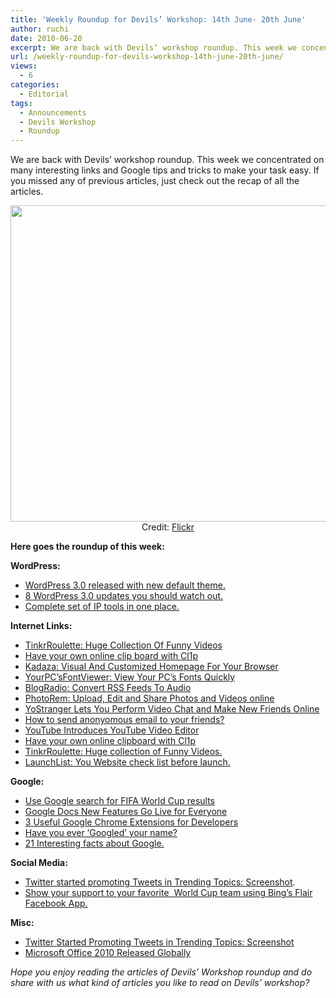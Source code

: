 ```yaml
---
title: 'Weekly Roundup for Devils’ Workshop: 14th June- 20th June'
author: ruchi
date: 2010-06-20
excerpt: We are back with Devils’ workshop roundup. This week we concentrated on many interesting links and Google tips and tricks to make your task easy. If you missed any of previous articles, just check out the recap of all the articles.
url: /weekly-roundup-for-devils-workshop-14th-june-20th-june/
views:
  - 6
categories:
  - Editorial
tags:
  - Announcements
  - Devils Workshop
  - Roundup
---
```

We are back with Devils’ workshop roundup. This week we concentrated on many interesting links and Google tips and tricks to make your task easy. If you missed any of previous articles, just check out the recap of all the articles.

<p style="text-align: center">
  <a rel="attachment wp-att-26210" href="http://devilsworkshop.org/weekly-roundup-for-devils-workshop-31st-may-6th-june/roundup-jpg-11/"><img class="aligncenter size-full  wp-image-52349" src="http://cdn.devilsworkshop.org/files/2010/06/roundup.jpg" alt="" width="506" height="506" /></a>Credit: <a href="http://www.flickr.com/photos/30928442@N08/3668169284" onclick="_gaq.push(['_trackEvent', 'outbound-article', 'http://www.flickr.com/photos/30928442@N08/3668169284', 'Flickr']);" >Flickr</a>
</p>

**Here goes the roundup of this week:**

<p class="note">
  <strong>WordPress:</strong>
</p>

  * [WordPress 3.0 released with new default theme.][1]
  * [8 WordPress 3.0 updates you should watch out.][2]
  * [Complete set of IP tools in one place.][3]

<p class="note">
  <strong>Internet Links:</strong>
</p>

  * [TinkrRoulette: Huge Collection Of Funny Videos][4]
  * [Have your own online clip board with Cl1p][5]
  * [Kadaza: Visual And Customized Homepage For Your Browser][6]
  * [YourPC’sFontViewer: View Your PC’s Fonts Quickly][7]
  * [BlogRadio: Convert RSS Feeds To Audio][8]
  * [PhotoRem: Upload, Edit and Share Photos and Videos online][9]
  * [YoStranger Lets You Perform Video Chat and Make New Friends Online][10]
  * [How to send anonyomous email to your friends?][11]
  * [YouTube Introduces YouTube Video Editor][12]
  * [Have your own online clipboard with Cl1p][5]
  * [TinkrRoulette: Huge collection of Funny Videos.][4]
  * [LaunchList: You Website check list before launch.][13]

<p class="note">
  <strong>Google:</strong>
</p>

  * [Use Google search for FIFA World Cup results][14]
  * [Google Docs New Features Go Live for Everyone][15]
  * [3 Useful Google Chrome Extensions for Developers][16]
  * [Have you ever &#8216;Googled&#8217; your name?][17]
  * [21 Interesting facts about Google.][18]

<p class="note">
  <strong>Social Media:</strong>
</p>

  * [Twitter started promoting Tweets in Trending Topics: Screenshot][19].
  * [Show your support to your favorite  World Cup team using Bing&#8217;s Flair Facebook App.][20]

<p class="note">
  <strong>Misc:</strong>
</p>

  * [Twitter Started Promoting Tweets in Trending Topics: Screenshot][19]
  * [Microsoft Office 2010 Released Globally][21]

*Hope you enjoy reading the articles of Devils’ Workshop roundup and do share with us what kind of articles you like to read on Devils’ workshop?*

 [1]: http://devilsworkshop.org/wordpress-3-0-released-with-new-default-theme/
 [2]: http://devilsworkshop.org/8-wordpress-3-0-updates-you-should-watch-out/
 [3]: http://devilsworkshop.org/complete-set-of-ip-tools-in-one-place/
 [4]: http://devilsworkshop.org/tinkrroulette-huge-collection-of-funny-videos/
 [5]: http://devilsworkshop.org/have-your-own-online-clip-board-with-cl1p/
 [6]: http://devilsworkshop.org/kadaza-visual-and-customized-homepage-for-your-browser/
 [7]: http://devilsworkshop.org/yourpcsfontviewer-view-your-pcs-fonts-quickly/
 [8]: http://devilsworkshop.org/blogradio-convert-rss-feeds-to-audio/
 [9]: http://devilsworkshop.org/photorem-upload-edit-and-share-photos-and-videos-online/
 [10]: http://devilsworkshop.org/yostranger-lets-you-perform-video-chat-and-make-new-friends-online/
 [11]: http://devilsworkshop.org/how-to-send-anonyomous-email-to-your-friends/
 [12]: http://devilsworkshop.org/youtube-introduces-youtube-video-editor/
 [13]: http://devilsworkshop.org/launchlist-your-website-checklist-before-launch/
 [14]: http://devilsworkshop.org/use-google-search-for-fifa-world-cup-results/
 [15]: http://devilsworkshop.org/google-docs-new-features-go-live-for-everyone/
 [16]: http://devilsworkshop.org/3-useful-google-chrome-extensions-for-developers/
 [17]: http://devilsworkshop.org/have-you-ever-%e2%80%9cgoogled%e2%80%9d-for-your-name/
 [18]: http://devilsworkshop.org/21-interesting-facts-about-google/
 [19]: http://devilsworkshop.org/twitter-started-promoting-tweets-in-trending-topics-screenshot/
 [20]: http://devilsworkshop.org/show-your-support-to-your-favorite-world-cup-team-using-bings-flair-facebook-app/
 [21]: http://devilsworkshop.org/microsoft-office-2010-released-globally/
